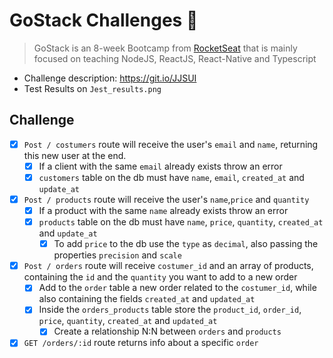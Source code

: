 # GoStack Challenges 📃
> GoStack is an 8-week Bootcamp from [RocketSeat](https://rocketseat.com.br/) that is mainly focused on teaching NodeJS, ReactJS, React-Native and 
 Typescript
 
 * Challenge description: https://git.io/JJSUI
 * Test Results on `Jest_results.png`
 
## Challenge

- [x]  `Post / costumers` route will receive the user's `email` and `name`, returning this new user at the end.
    - [x]  If a client with the same `email` already exists throw an error
    - [x]  `customers` table on the db must have `name`, `email`, `created_at` and `update_at`
- [x]  `Post / products` route will receive the user's `name`,`price` and `quantity`
    - [x]  If a product with the same `name` already exists throw an error
    - [x]  `products` table on the db must have `name`, `price`, `quantity`, `created_at` and `update_at`
        - [x]  To add `price` to the db use the `type` as `decimal`, also passing the properties `precision` and `scale`
- [x]  `Post / orders` route will receive `costumer_id` and an array of products, containing the `id` and the `quantity` you want to add to a new order
    - [x]  Add to the `order` table a new order related to the `costumer_id`, while also containing the fields `created_at` and `updated_at`
    - [x]  Inside the `orders_products` table store the `product_id`, `order_id`, `price`, `quantity`, `created_at` and `updated_at`
        - [x]  Create a relationship N:N between `orders` and `products`
- [x]  `GET /orders/:id` route returns info about a specific `order`
